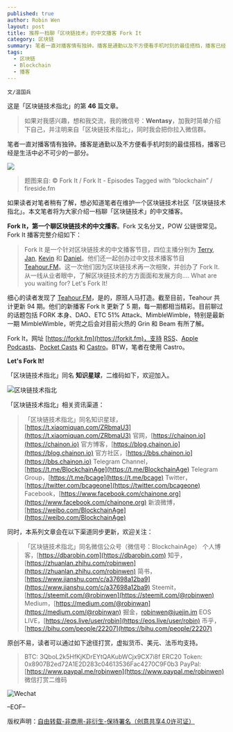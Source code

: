 ```yaml
---
published: true
author: Robin Wen
layout: post
title: 推荐一档聊「区块链技术」的中文播客 Fork It
category: 区块链
summary: 笔者一直对播客情有独钟。播客是通勤以及不方便看手机时刻的最佳搭档，播客已经是生活中必不可少的一部分。细心的读者发现了 Teahour.FM，是的，原班人马打造。截至目前，Teahour 共计更新 94 期。他们的新播客 Fork It 更新了 5 期，每一期都相当精彩。目前聊过的话题包括 FORK 本身、DAO、ETC 51% Attack、MimbleWimble，特别是最新一期 MimbleWimble，听完之后会对目前火热的 Grin 和 Beam 有所了解。
tags:
  - 区块链
  - Blockchain
  - 播客
---
```


`文/温国兵`

这是「区块链技术指北」的第 **46** 篇文章。

> 如果对我感兴趣，想和我交流，我的微信号：**Wentasy**，加我时简单介绍下自己，并注明来自「区块链技术指北」，同时我会把你拉入微信群。

笔者一直对播客情有独钟。播客是通勤以及不方便看手机时刻的最佳搭档，播客已经是生活中必不可少的一部分。

![](https://i.imgur.com/fvbv8pO.jpg)

> 题图来自: © Fork It / Fork It - Episodes Tagged with “blockchain” / fireside.fm

如果读者对笔者稍有了解，想必知道笔者在维护一个区块链技术社区「区块链技术指北」。本文笔者将为大家介绍一档聊「区块链技术」的中文播客。

**Fork It，第一个聊区块链技术的中文播客**。Fork 又名分叉，POW 公链很常见。Fork It 播客完整介绍如下：

> Fork It 是一个针对区块链技术的中文播客节目，四位主播分别为 [Terry](https://twitter.com/poshboytl), [Jan](https://twitter.com/janhxie), [Kevin](https://twitter.com/knwang) 和 [Daniel](https://twitter.com/lgn21st)。他们还一起创办过中文技术播客节目 [Teahour.FM](http://teahour.fm/)。这一次他们因为区块链技术再一次相聚，并创办了 Fork It. 从一线从业者眼中，了解区块链技术的方方面面和发展方向.... What are you waiting for? Let's Fork It!

细心的读者发现了 [Teahour.FM](http://teahour.fm)，是的，原班人马打造。截至目前，Teahour 共计更新 94 期。他们的新播客 Fork It 更新了 5 期，每一期都相当精彩。目前聊过的话题包括 FORK 本身、DAO、ETC 51% Attack、MimbleWimble，特别是最新一期 MimbleWimble，听完之后会对目前火热的 Grin 和 Beam 有所了解。

Fork It，网址 [https://forkit.fm](https://forkit.fm)，支持 [RSS](https://forkit.fm/rss)、[Apple Podcasts](https://itunes.apple.com/cn/podcast/fork-it/id1440578671)、[Pocket Casts](https://pca.st/Ko7Z) 和 [Castro](https://castro.fm/podcast/c1368c71-6871-4d8e-8860-a154db765bf8)。BTW，笔者在使用 Castro。

**Let's Fork It!**

「区块链技术指北」同名 **知识星球**，二维码如下，欢迎加入。

![区块链技术指北](https://i.imgur.com/RBmpxTL.jpg)

「区块链技术指北」相关资讯渠道：

> 「区块链技术指北」同名知识星球，[https://t.xiaomiquan.com/ZRbmaU3](https://t.xiaomiquan.com/ZRbmaU3)
> 官网，[https://chainon.io](https://chainon.io)
> 官方博客，[https://blog.chainon.io](https://blog.chainon.io)
> 官方社区，[https://bbs.chainon.io](https://bbs.chainon.io)
> Telegram Channel，[https://t.me/BlockchainAge](https://t.me/BlockchainAge)
> Telegram Group，[https://t.me/bcage](https://t.me/bcage)
> Twitter，[https://twitter.com/bcageone](https://twitter.com/bcageone)
> Facebook，[https://www.facebook.com/chainone.org](https://www.facebook.com/chainone.org)
> 新浪微博，[https://weibo.com/BlockchainAge](https://weibo.com/BlockchainAge)

同时，本系列文章会在以下渠道同步更新，欢迎关注：

> 「区块链技术指北」同名微信公众号（微信号：BlockchainAge）
> 个人博客，[https://dbarobin.com](https://dbarobin.com)
> 知乎，[https://zhuanlan.zhihu.com/robinwen](https://zhuanlan.zhihu.com/robinwen)
> 简书，[https://www.jianshu.com/c/a37698a12ba9](https://www.jianshu.com/c/a37698a12ba9)
> Steemit，[https://steemit.com/@robinwen](https://steemit.com/@robinwen)
> Medium，[https://medium.com/@robinwan](https://medium.com/@robinwan)
> 掘金，[robinwen@juejin.im](https://juejin.im/user/5673ccae60b2260ee435f89a/posts)
> EOS LIVE，[https://eos.live/user/robin](https://eos.live/user/robin)
> 币乎，[https://bihu.com/people/22207](https://bihu.com/people/22207)

原创不易，读者可以通过如下途径打赏，虚拟货币、美元、法币均支持。

> BTC: 3QboL2k5HfKjKDrEYtQAKubWCjx9CX7i8f
> ERC20 Token: 0x8907B2ed72A1E2D283c04613536Fac4270C9F0b3
> PayPal: [https://www.paypal.me/robinwen](https://www.paypal.me/robinwen)
> 微信打赏二维码

![Wechat](https://i.imgur.com/SzoNl5b.jpg)

–EOF–

版权声明：[自由转载-非商用-非衍生-保持署名（创意共享4.0许可证）](http://creativecommons.org/licenses/by-nc-nd/4.0/deed.zh)
